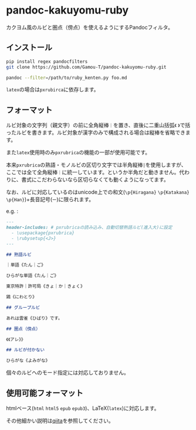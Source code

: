 # pandoc-kakuyomu-ruby

カクヨム風のルビと圏点（傍点）を使えるようにするPandocフィルタ。

## インストール

```sh
pip install regex pandocfilters
git clone https://github.com/Gamou-T/pandoc-kakuyomu-ruby.git
```

```sh
pandoc --filter=/path/to/ruby_kenten.py foo.md
```

`latex`の場合は`pxrubirca`に依存します。

## フォーマット

ルビ対象の文字列（親文字）の前に全角縦棒`｜`を置き、直後に二重山括弧`《` `》`で括ったルビを書きます。ルビ対象が漢字のみで構成される場合は縦棒を省略できます。

また`latex`使用時のみ`pxrubrica`の機能の一部が使用可能です。

本来`pxrubrica`の熟語・モノルビの区切り文字では半角縦棒`|`を使用しますが、ここでは全て全角縦棒`｜`に統一しています。というか半角だと動きません。代わりに、書式にこだわらないなら区切らなくても動くようになってます。

なお、ルビに対応しているのはunicode上での和文(`\p{Hiragana}` `\p{Katakana}` `\p{Han}`)+長音記号(`ー`)に限られます。

e.g. :

```markdown
---
header-includes: # pxrubricaの読み込み、自動切替熟語ルビ(進入大)に設定
  - \usepackage{pxrubrica}
  - \rubysetup{<J>}
---

## 熟語ルビ

｜単語《たん｜ご》

ひらがな単語《たん｜ご》

東京特許｜許可局《きょ｜か｜きょく》

鶏《にわとり》

## グループルビ

あれは雲雀《ひばり》です。

## 圏点（傍点）

《《アレ》》

## ルビが付かない

ひらがな《よみがな》
```

個々のルビへのモード指定には対応しておりません。

## 使用可能フォーマット

htmlベース(`html` `html5` `epub` `epub3`)、LaTeX(`latex`)に対応します。

その他細かい説明は[qiita](https://qiita.com/Gamou-T/items/efca3fe46ade9779f64b)を参照してください。
